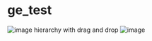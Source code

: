 # ge_test
![image](https://user-images.githubusercontent.com/19158321/51524324-e75dca80-1e3e-11e9-9b43-a2aae329db5f.png)
hierarchy with drag and drop
![image](https://user-images.githubusercontent.com/19158321/51614441-b82a8480-1f36-11e9-83f3-5ad6d4ec28c8.png)


